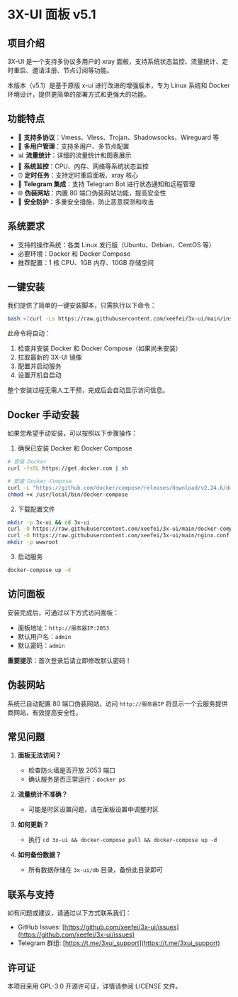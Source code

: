 # 3X-UI 面板 v5.1

## 项目介绍

3X-UI 是一个支持多协议多用户的 xray 面板，支持系统状态监控、流量统计、定时重启、邀请注册、节点订阅等功能。

本版本（v5.1）是基于原版 x-ui 进行改进的增强版本，专为 Linux 系统和 Docker 环境设计，提供更简单的部署方式和更强大的功能。

## 功能特点

- 🔄 **支持多协议**：Vmess、Vless、Trojan、Shadowsocks、Wireguard 等
- 👥 **多用户管理**：支持多用户、多节点配置
- 📊 **流量统计**：详细的流量统计和图表展示
- 🔔 **系统监控**：CPU、内存、网络等系统状态监控
- ⏰ **定时任务**：支持定时重启面板、xray 核心
- 📱 **Telegram 集成**：支持 Telegram Bot 进行状态通知和远程管理
- 🌐 **伪装网站**：内置 80 端口伪装网站功能，提高安全性
- 🔐 **安全防护**：多重安全措施，防止恶意探测和攻击

## 系统要求

- 支持的操作系统：各类 Linux 发行版（Ubuntu、Debian、CentOS 等）
- 必要环境：Docker 和 Docker Compose
- 推荐配置：1 核 CPU、1GB 内存、10GB 存储空间

## 一键安装

我们提供了简单的一键安装脚本，只需执行以下命令：

```bash
bash <(curl -Ls https://raw.githubusercontent.com/xeefei/3x-ui/main/install.sh)
```

此命令将自动：
1. 检查并安装 Docker 和 Docker Compose（如果尚未安装）
2. 拉取最新的 3X-UI 镜像
3. 配置并启动服务
4. 设置开机自启动

整个安装过程无需人工干预，完成后会自动显示访问信息。

## Docker 手动安装

如果您希望手动安装，可以按照以下步骤操作：

1. 确保已安装 Docker 和 Docker Compose
```bash
# 安装 Docker
curl -fsSL https://get.docker.com | sh

# 安装 Docker Compose
curl -L "https://github.com/docker/compose/releases/download/v2.24.6/docker-compose-$(uname -s)-$(uname -m)" -o /usr/local/bin/docker-compose
chmod +x /usr/local/bin/docker-compose
```

2. 下载配置文件
```bash
mkdir -p 3x-ui && cd 3x-ui
curl -O https://raw.githubusercontent.com/xeefei/3x-ui/main/docker-compose.yml
curl -O https://raw.githubusercontent.com/xeefei/3x-ui/main/nginx.conf
mkdir -p wwwroot
```

3. 启动服务
```bash
docker-compose up -d
```

## 访问面板

安装完成后，可通过以下方式访问面板：

- 面板地址：`http://服务器IP:2053`
- 默认用户名：`admin`
- 默认密码：`admin`

**重要提示**：首次登录后请立即修改默认密码！

## 伪装网站

系统已自动配置 80 端口伪装网站，访问 `http://服务器IP` 将显示一个云服务提供商网站，有效提高安全性。

## 常见问题

1. **面板无法访问？**
   - 检查防火墙是否开放 2053 端口
   - 确认服务是否正常运行：`docker ps`

2. **流量统计不准确？**
   - 可能是时区设置问题，请在面板设置中调整时区

3. **如何更新？**
   - 执行 `cd 3x-ui && docker-compose pull && docker-compose up -d`

4. **如何备份数据？**
   - 所有数据存储在 `3x-ui/db` 目录，备份此目录即可

## 联系与支持

如有问题或建议，请通过以下方式联系我们：

- GitHub Issues: [https://github.com/xeefei/3x-ui/issues](https://github.com/xeefei/3x-ui/issues)
- Telegram 群组: [https://t.me/3xui_support](https://t.me/3xui_support)

## 许可证

本项目采用 GPL-3.0 开源许可证，详情请参阅 LICENSE 文件。

